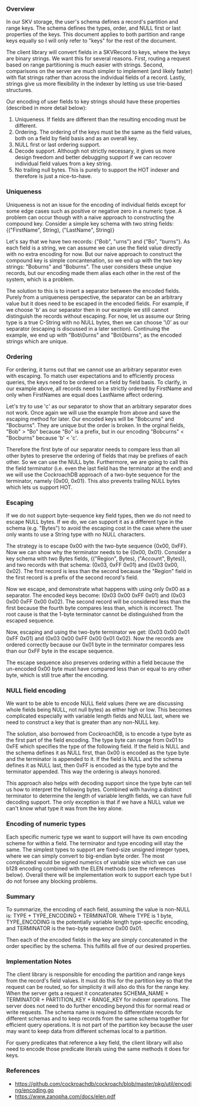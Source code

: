 ### Overview

In our SKV storage, the user's schema defines a record's partition and range keys. The schema defines the 
types, order, and NULL first or last properties of the keys. This document applies to both 
partition and range keys equally so I will only refer to "keys" for the rest of the document.


The client library will convert fields in a SKVRecord to keys, where the keys are binary strings. We want 
this for several reasons. First, routing a request based on range partitioning is much easier with strings. 
Second, comparisons on the server are much simpler to implement (and likely faster) with flat strings rather 
than across the individual fields of a record. Lastly, strings give us more flexibility in the indexer by 
letting us use trie-based structures.


Our encoding of user fields to key strings should have these properties (described in more detail 
below):
1. Uniqueness. If fields are different than the resulting encoding must be different.
2. Ordering. The ordering of the keys must be the same as the field values, both on a field by field basis and as an overall key.
3. NULL first or last ordering support.
4. Decode support. Although not strictly necessary, it gives us more design freedom and better debugging support if we can recover individual field values from a key string.
5. No trailing null bytes. This is purely to support the HOT indexer and therefore is just a nice-to-have.


### Uniqueness

Uniqueness is not an issue for the encoding of individual fields except for some edge cases such as 
positive or negative zero in a numeric type. A problem can occur though with a naive approach to constructing 
the compound key. Consider a simple key schema with two string fields: 
{("FirstName", String), ("LastName", String)}


Let's say that we have two records: {"Bob", "urns"} and {"Bo", "burns"}. As each field is a string, we can 
assume we can use the field value directly with no extra encoding for now. But our naive approach to 
construct the compound key is simple concantenation, so we end up with the two key strings: 
"Boburns" and "Boburns". The user considers these unqiue records, but our encoding made them alias 
each other in the rest of the system, which is a problem.


The solution to this is to insert a separator between the encoded fields. Purely from a uniqueness 
perspective, the separator can be an arbitrary value but it does need to be escaped in the encoded 
fields. For example, if we choose 'b' as our separator then in our example we still cannot distinguish 
the records without escaping. For now, let us assume our String type is a true C-String with no NULL bytes, 
then we can choose '\0' as our separator (escaping is discussed in a later section). Continuing the example, 
we end up with "Bob\0urns" and "Bo\0burns", as the encoded strings which are unique.


### Ordering

For ordering, it turns out that we cannot use an arbitrary separator even with escaping. To match user 
expectations and to efficiently process queries, the keys need to be ordered on a field by field basis. 
To clarify, in our example above, all records need to be strictly ordered by FirstName and only when 
FirstNames are equal does LastName affect ordering.


Let's try to use 'c' as our separator to show that an arbitrary separator does not work. Once again we will 
use the example from above and save the escaping method for later. Our encoded keys will be "Bobcurns" and 
"Bocburns". They are unique but the order is broken. In the orginal fields, "Bob" > "Bo" because "Bo" is a 
prefix, but in our encoding "Bobcurns" < "Bocburns" because 'b' < 'c'.


Therefore the first byte of our separator needs to compare less than all other bytes to preserve the 
ordering of fields that may be prefixes of each other. So we can use the NULL byte. Furthermore, 
we are going to call this the field terminator (i.e. even the last field has the terminator at the end) and 
we will use the CockroachDB approach of a two-byte sequence for the terminator, namely {0x00, 0x01}. This 
also prevents trailing NULL bytes which lets us support HOT.


### Escaping

If we do not support byte-sequence key field types, then we do not need to escape NULL bytes. If we 
do, we can support it as a different type in the schema (e.g. "Bytes") to avoid the escaping cost in the 
case where the user only wants to use a String type with no NULL characters.


The strategy is to escape 0x00 with the two-byte sequence {0x00, 0xFF}. Now we can show why the terminator 
needs to be {0x00, 0x01}. Consider a key schema with two Bytes fields, {("Region", Bytes), ("Account", Bytes)}, and two records with that schema: (0x03, 0xFF 0x01) and (0x03 0x00, 0x02). The first record is less than the 
second because the "Region" field in the first record is a prefix of the second record's field.


Now we escape, and demonstrate what happens with using only 0x00 as a separator. The encoded keys become: 
(0x03 0x00 0xFF 0x01) and (0x03 0x00 0xFF 0x00 0x02). The second record will be considered less than 
the first because the fourth byte compares less than, which is incorrect. The root cause is that the 
1-byte terminator cannot be distinguished from the escaped sequence.


Now, escaping and using the two-byte terminator we get:
(0x03 0x00 0x01 0xFF 0x01) and (0x03 0x00 0xFF 0x00 0x01 0x02). Now the records are ordered correctly 
because our 0x01 byte in the terminator compares less than our 0xFF byte in the escape sequence.


The escape sequence also preserves ordering within a field because the un-encoded 0x00 byte must have 
compared less than or equal to any other byte, which is still true after the encoding.


### NULL field encoding

We want to be able to encode NULL field values (here we are discussing whole fields being NULL, not null 
bytes) as either high or low. This becomes complicated especially with variable length fields and NULL last, 
where we need to construct a key that is greater than any non-NULL key.


The solution, also borrowed from CockroachDB, is to encode a type byte as the first part of the field 
encoding. The type byte can range from 0x01 to 0xFE which specifies the type of the following field. If the 
field is NULL and the schema defines it as NULL first, than 0x00 is encoded as the type byte and 
the terminator is appended to it. If the field is NULL and the schema defines it as NULL last, then 0xFF is 
encoded as the type byte and the terminator appended. This way the ordering is always honored.


This approach also helps with decoding support since the type byte can tell us how to interpret the 
following bytes. Combined with having a distinct terminator to determine the length of variable length 
fields, we can have full decoding support. The only exception is that if we have a NULL value we can't 
know what type it was from the key alone.


### Encoding of numeric types

Each specific numeric type we want to support will have its own encoding scheme for within a field. The 
terminator and type encoding will stay the same. The simplest types to support are fixed-size unsigned 
integer types, where we can simply convert to big-endian byte order. The most complicated would be 
signed numerics of variable size which we can use b128 encoding combined with the ELEN methods 
(see the references below). Overall there will be implementation work to support each type but I do not 
forsee any blocking problems.


### Summary

To summarize, the encoding of each field, assuming the value is non-NULL is: 
TYPE + TYPE\_ENCODING + TERMINATOR. Where TYPE is 1 byte, TYPE\_ENCODING is the potentially variable 
length type-specific encoding, and TERMINATOR is the two-byte sequence 0x00 0x01.


Then each of the encoded fields in the key are simply concatenated in the order specifiec by the schema. 
This fulfills all five of our desired properties.


### Implementation Notes

The client library is responsible for encoding the partition and range keys from the record's field values. 
It must do this for the partition key so that the request can be routed, so for simplicity it will also 
do this for the range key. When the server gets a request it concatenates SCHEMA\_NAME + TERMINATOR + 
PARTITION\_KEY + RANGE\_KEY for indexer operations. The server does not need to do further encoding beyond 
this for normal read or write requests. The schema name is required to differentiate records for different 
schemas and to keep records from the same schema together for efficient query operations. It is not part 
of the partition key because the user may want to keep data from different schemas local to a partition.


For query predicates that reference a key field, the client library will also need to encode those 
predicate literals using the same methods it does for keys.

### References

- https://github.com/cockroachdb/cockroach/blob/master/pkg/util/encoding/encoding.go
- https://www.zanopha.com/docs/elen.pdf
